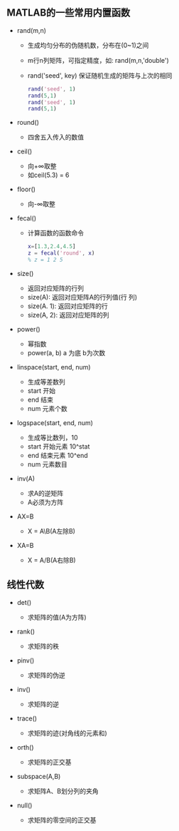 ## MATLAB的一些常用内置函数

* rand(m,n)
  * 生成均匀分布的伪随机数，分布在(0~1)之间
  
  * m行n列矩阵，可指定精度，如: rand(m,n,'double')
  
  * rand('seed', key) 保证随机生成的矩阵与上次的相同
  
    ```matlab
    rand('seed', 1)
    rand(5,1)
    rand('seed', 1)
    rand(5,1)
    ```
  
    
  
* round()
  
  * 四舍五入传入的数值
  
* ceil()

  * 向+∞取整
  * 如ceil(5.3) = 6

* floor()

  * 向-∞取整

* fecal()

  * 计算函数的函数命令

    ```matlab
    x=[1.3,2.4,4.5]
    z = fecal('round', x)
    % z = 1 2 5
    ```

    

* size()
  * 返回对应矩阵的行列
  * size(A): 返回对应矩阵A的行列值(行 列)
  * size(A. 1): 返回对应矩阵的行
  * size(A, 2): 返回对应矩阵的列
  
* power()
  * 幂指数
  * power(a, b)  a 为底  b为次数
  
* linspace(start, end, num)

  * 生成等差数列
  * start 开始
  * end   结束
  * num  元素个数

* logspace(start, end, num)

  * 生成等比数列，10
  * start 开始元素 10^stat
  * end   结束元素 10^end
  * num  元素数目

* inv(A)

  * 求A的逆矩阵
  * A必须为方阵

* AX=B

  * X = A\B(A左除B)

* XA=B

  * X = A/B(A右除B)

## 线性代数

* det()

  * 求矩阵的值(A为方阵)

* rank()

  * 求矩阵的秩

* pinv()

  * 求矩阵的伪逆

* inv()

  * 求矩阵的逆

* trace()

  * 求矩阵的迹(对角线的元素和)

* orth()

  * 求矩阵的正交基

* subspace(A,B)

  * 求矩阵A、B划分列的夹角

* null()

  * 求矩阵的零空间的正交基

  

